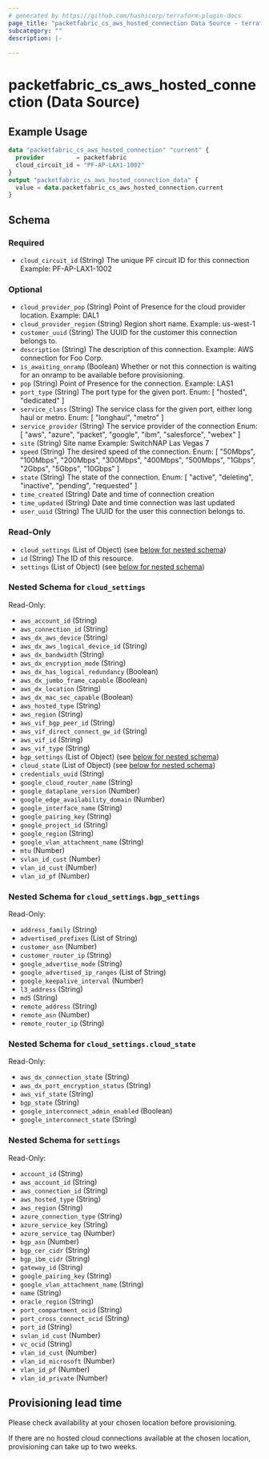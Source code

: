 ```yaml
---
# generated by https://github.com/hashicorp/terraform-plugin-docs
page_title: "packetfabric_cs_aws_hosted_connection Data Source - terraform-provider-packetfabric"
subcategory: ""
description: |-
  
---
```


# packetfabric_cs_aws_hosted_connection (Data Source)



## Example Usage

```terraform
data "packetfabric_cs_aws_hosted_connection" "current" {
  provider         = packetfabric
  cloud_circuit_id = "PF-AP-LAX1-1002"
}
output "packetfabric_cs_aws_hosted_connection_data" {
  value = data.packetfabric_cs_aws_hosted_connection.current
}
```


<!-- schema generated by tfplugindocs -->
## Schema

### Required

- `cloud_circuit_id` (String) The unique PF circuit ID for this connection
		Example: PF-AP-LAX1-1002

### Optional

- `cloud_provider_pop` (String) Point of Presence for the cloud provider location.
		Example: DAL1
- `cloud_provider_region` (String) Region short name.
		Example: us-west-1
- `customer_uuid` (String) The UUID for the customer this connection belongs to.
- `description` (String) The description of this connection.
		Example: AWS connection for Foo Corp.
- `is_awaiting_onramp` (Boolean) Whether or not this connection is waiting for an onramp to be available before provisioning.
- `pop` (String) Point of Presence for the connection.
		Example: LAS1
- `port_type` (String) The port type for the given port.
		Enum: [ "hosted", "dedicated" ]
- `service_class` (String) The service class for the given port, either long haul or metro.
		Enum: [ "longhaul", "metro" ]
- `service_provider` (String) The service provider of the connection
		Enum: [ "aws", "azure", "packet", "google", "ibm", "salesforce", "webex" ]
- `site` (String) Site name
		Example: SwitchNAP Las Vegas 7
- `speed` (String) The desired speed of the connection.
		Enum: [ "50Mbps", "100Mbps", "200Mbps", "300Mbps", "400Mbps", "500Mbps", "1Gbps", "2Gbps", "5Gbps", "10Gbps" ]
- `state` (String) The state of the connection.
		Enum: [ "active", "deleting", "inactive", "pending", "requested" ]
- `time_created` (String) Date and time of connection creation
- `time_updated` (String) Date and time connection was last updated
- `user_uuid` (String) The UUID for the user this connection belongs to.

### Read-Only

- `cloud_settings` (List of Object) (see [below for nested schema](#nestedatt--cloud_settings))
- `id` (String) The ID of this resource.
- `settings` (List of Object) (see [below for nested schema](#nestedatt--settings))

<a id="nestedatt--cloud_settings"></a>
### Nested Schema for `cloud_settings`

Read-Only:

- `aws_account_id` (String)
- `aws_connection_id` (String)
- `aws_dx_aws_device` (String)
- `aws_dx_aws_logical_device_id` (String)
- `aws_dx_bandwidth` (String)
- `aws_dx_encryption_mode` (String)
- `aws_dx_has_logical_redundancy` (Boolean)
- `aws_dx_jumbo_frame_capable` (Boolean)
- `aws_dx_location` (String)
- `aws_dx_mac_sec_capable` (Boolean)
- `aws_hosted_type` (String)
- `aws_region` (String)
- `aws_vif_bgp_peer_id` (String)
- `aws_vif_direct_connect_gw_id` (String)
- `aws_vif_id` (String)
- `aws_vif_type` (String)
- `bgp_settings` (List of Object) (see [below for nested schema](#nestedobjatt--cloud_settings--bgp_settings))
- `cloud_state` (List of Object) (see [below for nested schema](#nestedobjatt--cloud_settings--cloud_state))
- `credentials_uuid` (String)
- `google_cloud_router_name` (String)
- `google_dataplane_version` (Number)
- `google_edge_availability_domain` (Number)
- `google_interface_name` (String)
- `google_pairing_key` (String)
- `google_project_id` (String)
- `google_region` (String)
- `google_vlan_attachment_name` (String)
- `mtu` (Number)
- `svlan_id_cust` (Number)
- `vlan_id_cust` (Number)
- `vlan_id_pf` (Number)

<a id="nestedobjatt--cloud_settings--bgp_settings"></a>
### Nested Schema for `cloud_settings.bgp_settings`

Read-Only:

- `address_family` (String)
- `advertised_prefixes` (List of String)
- `customer_asn` (Number)
- `customer_router_ip` (String)
- `google_advertise_mode` (String)
- `google_advertised_ip_ranges` (List of String)
- `google_keepalive_interval` (Number)
- `l3_address` (String)
- `md5` (String)
- `remote_address` (String)
- `remote_asn` (Number)
- `remote_router_ip` (String)


<a id="nestedobjatt--cloud_settings--cloud_state"></a>
### Nested Schema for `cloud_settings.cloud_state`

Read-Only:

- `aws_dx_connection_state` (String)
- `aws_dx_port_encryption_status` (String)
- `aws_vif_state` (String)
- `bgp_state` (String)
- `google_interconnect_admin_enabled` (Boolean)
- `google_interconnect_state` (String)



<a id="nestedatt--settings"></a>
### Nested Schema for `settings`

Read-Only:

- `account_id` (String)
- `aws_account_id` (String)
- `aws_connection_id` (String)
- `aws_hosted_type` (String)
- `aws_region` (String)
- `azure_connection_type` (String)
- `azure_service_key` (String)
- `azure_service_tag` (Number)
- `bgp_asn` (Number)
- `bgp_cer_cidr` (String)
- `bgp_ibm_cidr` (String)
- `gateway_id` (String)
- `google_pairing_key` (String)
- `google_vlan_attachment_name` (String)
- `name` (String)
- `oracle_region` (String)
- `port_compartment_ocid` (String)
- `port_cross_connect_ocid` (String)
- `port_id` (String)
- `svlan_id_cust` (Number)
- `vc_ocid` (String)
- `vlan_id_cust` (Number)
- `vlan_id_microsoft` (Number)
- `vlan_id_pf` (Number)
- `vlan_id_private` (Number)




## Provisioning lead time

Please check availability at your chosen location before provisioning. 

If there are no hosted cloud connections available at the chosen location, provisioning can take up to two weeks.
